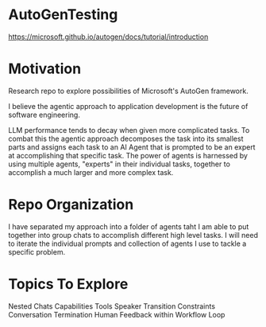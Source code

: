 # AutoGenTesting
https://microsoft.github.io/autogen/docs/tutorial/introduction

# Motivation
Research repo to explore possibilities of Microsoft's AutoGen framework.

I believe the agentic approach to application development is the future of software engineering.

LLM performance tends to decay when given more complicated tasks. To combat this the agentic approach decomposes the task into its smallest parts and assigns each task to an AI Agent that is prompted to be an expert at accomplishing that specific task. The power of agents is harnessed by using multiple agents, "experts" in their individual tasks, together to accomplish a much larger and more complex task.

# Repo Organization
I have separated my approach into a folder of agents taht I am able to put together into group chats to accomplish different high level tasks. I will need to iterate the individual prompts and collection of agents I use to tackle a specific problem.

# Topics To Explore
Nested Chats
Capabilities
Tools
Speaker Transition Constraints
Conversation Termination
Human Feedback within Workflow Loop